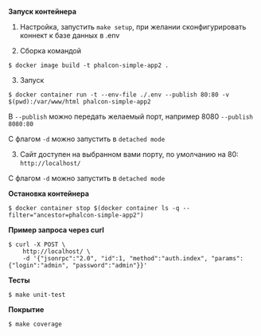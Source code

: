 **Запуск контейнера**

1. Настройка, запустить `make setup`, при желании сконфигурировать коннект к базе данных в .env

2. Сборка командой
 
`$ docker image build -t phalcon-simple-app2 .`

3. Запуск 

`$ docker container run -t --env-file ./.env --publish 80:80 -v $(pwd):/var/www/html phalcon-simple-app2`

В `--publish` можно передать желаемый порт, например 8080 `--publish 8080:80`

С флагом `-d` можно запустить в `detached mode`

3. Сайт доступен на выбранном вами порту, по умолчанию на 80: `http://localhost/`

С флагом `-d` можно запустить в `detached mode`

**Остановка контейнера**

`$ docker container stop $(docker container ls -q --filter="ancestor=phalcon-simple-app2")`

**Пример запроса через curl**
```
$ curl -X POST \
    http://localhost/ \
    -d '{"jsonrpc":"2.0", "id":1, "method":"auth.index", "params": {"login":"admin", "password":"admin"}}'
```

**Тесты**

```
$ make unit-test
```

**Покрытие**

```
$ make coverage
```

